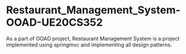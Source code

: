# Restaurant_Management_System-OOAD-UE20CS352
As a part of OOAD project, Restaurant Management System is a project implemented using springmvc and implementing all design patterns.

